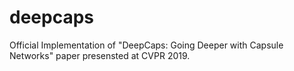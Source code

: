 # deepcaps
Official Implementation of "DeepCaps: Going Deeper with Capsule Networks" paper presensted at CVPR 2019.
